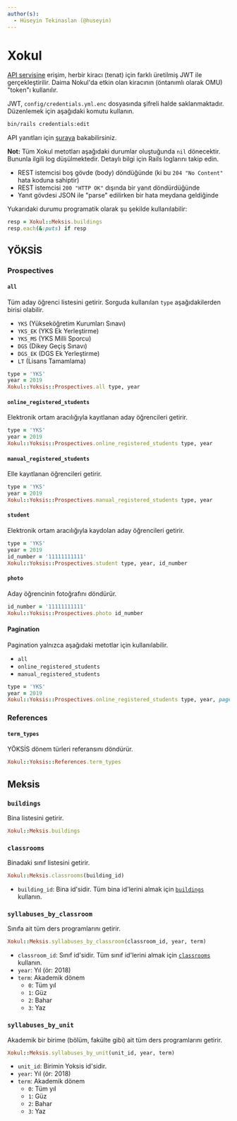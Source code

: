```yaml
---
author(s):
  - Hüseyin Tekinaslan (@huseyin)
---
```


Xokul
=====

[API servisine](https://api.omu.sh) erişim, herbir kiracı (tenat) için farklı üretilmiş JWT ile gerçekleştirilir. Daima
Nokul'da etkin olan kiracının (öntanımlı olarak OMU) "token"ı kullanılır.

JWT, `config/credentials.yml.enc` dosyasında şifreli halde saklanmaktadır. Düzenlemek için aşağıdaki komutu kullanın.

```sh
bin/rails credentials:edit
```

API yanıtları için [şuraya](https://github.com/omu/xokul/tree/dev/app/serializers) bakabilirsiniz.

**Not:** Tüm Xokul metotları aşağıdaki durumlar oluştuğunda `nil` dönecektir. Bununla ilgili log düşülmektedir. Detaylı
bilgi için Rails loglarını takip edin.

- REST istemcisi boş gövde (body) döndüğünde (ki bu `204 "No Content"` hata koduna sahiptir)
- REST istemcisi `200 "HTTP OK"` dışında bir yanıt döndürdüğünde
- Yanıt gövdesi JSON ile "parse" edilirken bir hata meydana geldiğinde

Yukarıdaki durumu programatik olarak şu şekilde kullanılabilir:

```ruby
resp = Xokul::Meksis.buildings
resp.each(&:puts) if resp
```

YÖKSİS
------

### Prospectives

#### `all`

Tüm aday öğrenci listesini getirir. Sorguda kullanılan `type` aşağıdakilerden
birisi olabilir.

- `YKS` (Yükseköğretim Kurumları Sınavı)
- `YKS_EK` (YKS Ek Yerleştirme)
- `YKS_MS` (YKS Milli Sporcu)
- `DGS` (Dikey Geçiş Sınavı)
- `DGS_EK` (DGS Ek Yerleştirme)
- `LT` (Lisans Tamamlama)

```ruby
type = 'YKS'
year = 2019
Xokul::Yoksis::Prospectives.all type, year
```

#### `online_registered_students`

Elektronik ortam aracılığıyla kayıtlanan aday öğrencileri getirir.

```ruby
type = 'YKS'
year = 2019
Xokul::Yoksis::Prospectives.online_registered_students type, year
```

#### `manual_registered_students`

Elle kayıtlanan öğrencileri getirir.

```ruby
type = 'YKS'
year = 2019
Xokul::Yoksis::Prospectives.manual_registered_students type, year
```

#### `student`

Elektronik ortam aracılığıyla kaydolan aday öğrencileri getirir.

```ruby
type = 'YKS'
year = 2019
id_number = '11111111111'
Xokul::Yoksis::Prospectives.student type, year, id_number
```

#### `photo`

Aday öğrencinin fotoğrafını döndürür.

```ruby
id_number = '11111111111'
Xokul::Yoksis::Prospectives.photo id_number
```

#### Pagination

Pagination yalnızca aşağıdaki metotlar için kullanılabilir.

- `all`
- `online_registered_students`
- `manual_registered_students`

```ruby
type = 'YKS'
year = 2019
Xokul::Yoksis::Prospectives.online_registered_students type, year, page: 3, per_page: 100
```

### References

#### `term_types`

YÖKSİS dönem türleri referansını döndürür.

```ruby
Xokul::Yoksis::References.term_types
```

Meksis
------

### `buildings`

Bina listesini getirir.

```ruby
Xokul::Meksis.buildings
```

### `classrooms`

Binadaki sınıf listesini getirir.

```ruby
Xokul::Meksis.classrooms(building_id)
```

- `building_id`: Bina id'sidir. Tüm bina id'lerini almak için [`buildings`](#buildings) kullanın.

### `syllabuses_by_classroom`

Sınıfa ait tüm ders programlarını getirir.

```ruby
Xokul::Meksis.syllabuses_by_classroom(classroom_id, year, term)
```

- `classroom_id`: Sınıf id'sidir. Tüm sınıf id'lerini almak için [`classrooms`](#classrooms) kullanın.
- `year`: Yıl (ör: 2018)
- `term`: Akademik dönem
  + `0`: Tüm yıl
  + `1`: Güz
  + `2`: Bahar
  + `3`: Yaz

### `syllabuses_by_unit`

Akademik bir birime (bölüm, fakülte gibi) ait tüm ders programlarını getirir.

```ruby
Xokul::Meksis.syllabuses_by_unit(unit_id, year, term)
```

- `unit_id`: Birimin Yoksis id'sidir.
- `year`: Yıl (ör: 2018)
- `term`: Akademik dönem
  + `0`: Tüm yıl
  + `1`: Güz
  + `2`: Bahar
  + `3`: Yaz
